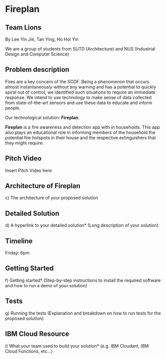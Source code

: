 # Fireplan

## Team Lions
By Lee Yin Jie, Tan Ying, Ho Hol Yin

We are a group of students from SUTD (Architecture) and NUS (Industrial Design and Computer Science)

## Problem description
Fires are a key concern of the SCDF. Being a phenomenon that occurs almost instantaneously without any warning and has a potential to quickly spiral out of control, we identified such situations to require an immediate response. We intend to use technology to make sense of data collected from state-of-the-art sensors and use these data to educate and inform people.

Our technological solution: **Fireplan**.

**Fireplan** is a fire awareness and detection app with in households. This app also plays an educational role in informing members of the household the potential fire hotspots in their house and the respective extinguishers that they might require.

## Pitch Video
Insert Pitch Video here

## Architecture of Fireplan
c) The architecture of your proposed solution

## Detailed Solution
d) A hyperlink to your detailed solution* (Long description of your solution)

## Timeline
Friday:
6pm

## Getting Started
f) Getting started* (Step-by-step instructions to install the required software and how
to run a demo of your solution)

## Tests
g) Running the tests (Explanation and breakdown on how to run tests for the proposed
solution)

## IBM Cloud Resource
i) What your team used to build your solution* (e.g. IBM Cloudant, IBM Cloud
Functions, etc...)
